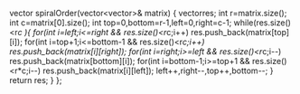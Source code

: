 vector<int> spiralOrder(vector<vector<int>>& matrix) {
vector<int>res;
int r=matrix.size();
int c=matrix[0].size();
int top=0,bottom=r-1,left=0,right=c-1;
while(res.size()<r*c ){
for(int i=left;i<=right && res.size()<r*c;i++)
res.push_back(matrix[top][i]);
for(int i=top+1;i<=bottom-1 && res.size()<r*c;i++)
res.push_back(matrix[i][right]);
for(int i=right;i>=left && res.size()<r*c;i--)
res.push_back(matrix[bottom][i]);
for(int i=bottom-1;i>=top+1 && res.size()<r*c;i--)
res.push_back(matrix[i][left]);
left++,right--,top++,bottom--;
}
return res;
}
};